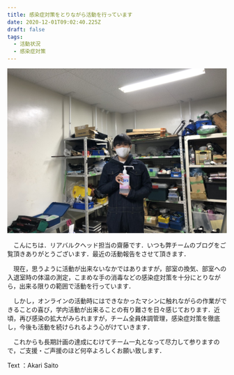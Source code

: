 ```yaml
---
title: 感染症対策をとりながら活動を行っています
date: 2020-12-01T09:02:40.225Z
draft: false
tags:
  - 活動状況
  - 感染症対策
---
```

![](s__23027720.jpg)

　こんにちは．リアバルクヘッド担当の齋藤です．いつも弊チームのブログをご覧頂きありがとうございます．最近の活動報告をさせて頂きます．

　現在，思うように活動が出来ないなかではありますが，部室の換気、部室への入退室時の体温の測定，こまめな手の消毒などの感染症対策を十分にとりながら，出来る限りの範囲で活動を行っています．

　しかし，オンラインの活動時にはできなかったマシンに触れながらの作業ができることの喜び，学内活動が出来ることの有り難さを日々感じております．近頃，再び感染の拡大がみられますが，チーム全員体調管理，感染症対策を徹底し，今後も活動を続けられるよう心がけていきます．

　これからも長期計画の達成にむけてチーム一丸となって尽力して参りますので，ご支援・ご声援のほど何卒よろしくお願い致します．

Text ：Akari Saito